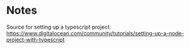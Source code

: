 # Notes

Source for setting up a typescript project:
<https://www.digitalocean.com/community/tutorials/setting-up-a-node-project-with-typescript>
